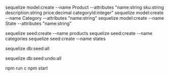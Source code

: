 sequelize model:create --name Product  --attributes "name:string sku:string description:string price:decimal categoryId:integer"
sequelize model:create --name Category --attributes "name:string"
sequelize model:create --name State --attributes "name:string"

sequelize seed:create --name products
sequelize seed:create --name categories
sequelize seed:create --name states

sequelize db:seed:all

sequelize db:seed:undo:all

npm run c
npm start